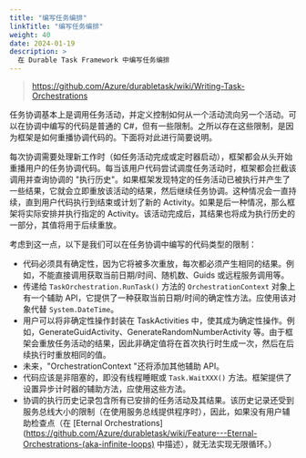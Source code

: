 ```yaml
---
title: "编写任务编排"
linkTitle: "编写任务编排"
weight: 40
date: 2024-01-19
description: >
  在 Durable Task Framework 中编写任务编排
---
```


> https://github.com/Azure/durabletask/wiki/Writing-Task-Orchestrations

任务协调基本上是调用任务活动，并定义控制如何从一个活动流向另一个活动。可以在协调中编写的代码是普通的 C#，但有一些限制。之所以存在这些限制，是因为框架是如何重播协调代码的。下面将对此进行简要说明。

每次协调需要处理新工作时（如任务活动完成或定时器启动），框架都会从头开始重播用户的任务协调代码。每当该用户代码尝试调度任务活动时，框架都会拦截该调用并查询协调的 "执行历史"。如果框架发现特定的任务活动已被执行并产生了一些结果，它就会立即重放该活动的结果，然后继续任务协调。这种情况会一直持续，直到用户代码执行到结束或计划了新的 Activity。如果是后一种情况，那么框架将实际安排并执行指定的 Activity。该活动完成后，其结果也将成为执行历史的一部分，其值将用于后续重放。

考虑到这一点，以下是我们可以在任务协调中编写的代码类型的限制：

- 代码必须具有确定性，因为它将被多次重放，每次都必须产生相同的结果。例如，不能直接调用获取当前日期/时间、随机数、Guids 或远程服务调用等。
- 传递给 `TaskOrchestration.RunTask()` 方法的 `OrchestrationContext` 对象上有一个辅助 API，它提供了一种获取当前日期/时间的确定性方法。应使用该对象代替 `System.DateTime`。
- 用户可以将非确定性操作封装在 TaskActivities 中，使其成为确定性操作。例如，GenerateGuidActivity、GenerateRandomNumberActivity 等。由于框架会重放任务活动的结果，因此非确定值将在首次执行时生成一次，然后在后续执行时重放相同的值。
- 未来，"OrchestrationContext "还将添加其他辅助 API。
- 代码应该是非阻塞的，即没有线程睡眠或 `Task.WaitXXX()` 方法。框架提供了设置异步计时器的辅助方法，应使用这些方法。
- 协调的执行历史记录包含所有已安排的任务活动及其结果。该历史记录还受到服务总线大小的限制（在使用服务总线提供程序时），因此，如果没有用户辅助检查点（在 [Eternal Orchestrations](https://github.com/Azure/durabletask/wiki/Feature---Eternal-Orchestrations-(aka-infinite-loops) 中描述），就无法实现无限循环。）

